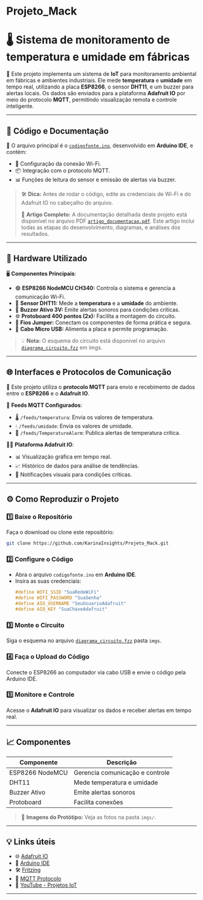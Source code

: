 # Projeto_Mack

# **🌡️ Sistema de monitoramento de temperatura e umidade em fábricas**

🔧 Este projeto implementa um sistema de **IoT** para monitoramento ambiental em fábricas e ambientes industriais. Ele mede **temperatura** e **umidade** em tempo real, utilizando a placa **ESP8266**, o sensor **DHT11**, e um buzzer para alertas locais. Os dados são enviados para a plataforma **Adafruit IO** por meio do protocolo **MQTT**, permitindo visualização remota e controle inteligente.

---

## **📂 Código e Documentação**

📜 O arquivo principal é o [`codigofonte.ino`](src/codigofonte.ino), desenvolvido em **Arduino IDE**, e contém:
- 📡 Configuração da conexão Wi-Fi.
- 📦 Integração com o protocolo MQTT.
- 📊 Funções de leitura do sensor e emissão de alertas via buzzer.

> 🛠️ **Dica:** Antes de rodar o código, edite as credenciais de Wi-Fi e do Adafruit IO no cabeçalho do arquivo.
>
> 📄 **Artigo Completo:** A documentação detalhada deste projeto está disponível no arquivo PDF [`artigo_documentacao.pdf`](artigo_documentacao.pdf). Este artigo inclui todas as etapas do desenvolvimento, diagramas, e análises dos resultados.

---

## **🔌 Hardware Utilizado**

🖥️ **Componentes Principais**:
- 🟢 **ESP8266 NodeMCU CH340:** Controla o sistema e gerencia a comunicação Wi-Fi.
- 🔵 **Sensor DHT11:** Mede a **temperatura** e a **umidade** do ambiente.
- 🔴 **Buzzer Ativo 3V:** Emite alertas sonoros para condições críticas.
- ⚙️ **Protoboard 400 pontos (2x):** Facilita a montagem do circuito.
- 🔌 **Fios Jumper:** Conectam os componentes de forma prática e segura.
- 🔗 **Cabo Micro USB:** Alimenta a placa e permite programação.

> 💡 **Nota:** O esquema do circuito está disponível no arquivo [`diagrama_circuito.fzz`](diagrama_circuito.fzz) em imgs.

---

## **🌐 Interfaces e Protocolos de Comunicação**

💬 Este projeto utiliza o **protocolo MQTT** para envio e recebimento de dados entre o **ESP8266** e o **Adafruit IO**.

🔗 **Feeds MQTT Configurados**:
- 🌡️ `/feeds/temperatura`: Envia os valores de temperatura.
- 💧 `/feeds/umidade`: Envia os valores de umidade.
- 🚨 `/feeds/TemperatureAlarm`: Publica alertas de temperatura crítica.

👨‍💻 **Plataforma Adafruit IO**:
- 📊 Visualização gráfica em tempo real.
- 📈 Histórico de dados para análise de tendências.
- 🔔 Notificações visuais para condições críticas.

---

## **⚙️ Como Reproduzir o Projeto**

### **1️⃣ Baixe o Repositório**
Faça o download ou clone este repositório:
```bash
git clone https://github.com/KarinaInsights/Projeto_Mack.git
```

### **2️⃣ Configure o Código**
- Abra o arquivo `codigofonte.ino` em **Arduino IDE**.
- Insira as suas credenciais:
  ```cpp
  #define WIFI_SSID "SuaRedeWiFi"
  #define WIFI_PASSWORD "SuaSenha"
  #define AIO_USERNAME "SeuUsuarioAdafruit"
  #define AIO_KEY "SuaChaveAdafruit"
  ```

### **3️⃣ Monte o Circuito**
Siga o esquema no arquivo [`diagrama_circuito.fzz`](diagrama_circuito.fzz) pasta `imgs`.

### **4️⃣ Faça o Upload do Código**
Conecte o ESP8266 ao computador via cabo USB e envie o código pela Arduino IDE.

### **5️⃣ Monitore e Controle**
Acesse o **Adafruit IO** para visualizar os dados e receber alertas em tempo real.

---

## **📈 Componentes**

| Componente        | Descrição                      |
|--------------------|--------------------------------|
| ESP8266 NodeMCU    | Gerencia comunicação e controle |
| DHT11             | Mede temperatura e umidade     |
| Buzzer Ativo       | Emite alertas sonoros          |
| Protoboard         | Facilita conexões              |

> 📸 **Imagens do Protótipo:** Veja as fotos na pasta `imgs/`.

---

## **💡 Links úteis**

- 🌐 [Adafruit IO](https://www.adafruit.com/)
- 📄 [Arduino IDE](https://docs.arduino.cc/software/ide/)
- 🛠️ [Fritzing](https://fritzing.org/)
- 📘 [MQTT Protocolo](https://aws.amazon.com/pt/what-is/mqtt/)
- 🎥 [YouTube - Projetos IoT](https://www.youtube.com/watch?v=01j5eJVQ6os&list=PLqseg0xtT4cFM_cj9qFOchPr6M3wZNHdB)

---

